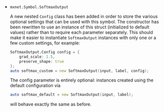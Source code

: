 * `mxnet.Symbol.SoftmaxOutput`

  A new nested `Config` class has been added in order to store the various
  optional settings that can be used with this symbol.  The constructor has
  been rewritten to use an instance of this struct (initialized to default
  values) rather than to require each parameter separately.  This should
  make it easier to instantiate `SoftmaxOutput` instances with only one or
  a few custom settings, for example:

  ```D
  SoftmaxOutput.Config config = {
      grad_scale: 1.5,
      preserve_shape: true
  };
  auto softmax_custom = new SoftmaxOutput(input, label, config);
  ```

  The config parameter is entirely optional: instances created using the
  default configuration via

  ```D
  auto softmax_default = new SoftmaxOutput(input, label);
  ```

  will behave exactly the same as before.
